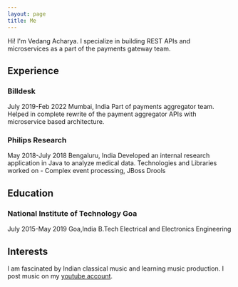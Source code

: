 ```yaml
---
layout: page
title: Me
---
```

Hi! I'm Vedang Acharya. I specialize in building REST APIs and microservices as a part of the payments gateway team.
## Experience
### Billdesk
July 2019-Feb 2022
Mumbai, India
Part of payments aggregator team. Helped in complete rewrite of the payment aggregator APIs with microservice based architecture.
### Philips Research
May 2018-July 2018
Bengaluru, India
Developed an internal research application in Java to analyze medical data. Technologies and Libraries worked on - Complex event processing, JBoss Drools
## Education
### National Institute of Technology Goa
July 2015-May 2019
Goa,India
B.Tech Electrical and Electronics Engineering
## Interests
I am fascinated by Indian classical music and learning music production. I post music on my <a href="https://www.youtube.com/channel/UC2T-MCBpTYnBXKoREgbOyPA" target="_blank"> youtube account</a>.


